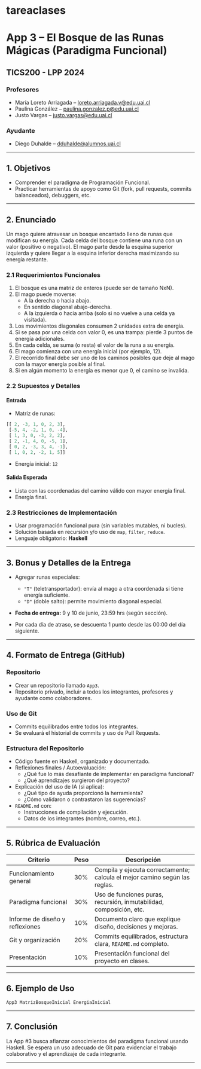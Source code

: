 # tareaclases


# App 3 – El Bosque de las Runas Mágicas (Paradigma Funcional)

## TICS200 - LPP 2024

### Profesores
- María Loreto Arriagada – [loreto.arriagada.v@edu.uai.cl](mailto:loreto.arriagada.v@edu.uai.cl)  
- Paulina González – [paulina.gonzalez.p@edu.uai.cl](mailto:paulina.gonzalez.p@edu.uai.cl)  
- Justo Vargas – [justo.vargas@edu.uai.cl](mailto:justo.vargas@edu.uai.cl)  

### Ayudante
- Diego Duhalde – [dduhalde@alumnos.uai.cl](mailto:dduhalde@alumnos.uai.cl)

---

## 1. Objetivos

- Comprender el paradigma de Programación Funcional.
- Practicar herramientas de apoyo como Git (fork, pull requests, commits balanceados), debuggers, etc.

---

## 2. Enunciado

Un mago quiere atravesar un bosque encantado lleno de runas que modifican su energía. Cada celda del bosque contiene una runa con un valor (positivo o negativo). El mago parte desde la esquina superior izquierda y quiere llegar a la esquina inferior derecha maximizando su energía restante.

### 2.1 Requerimientos Funcionales

1. El bosque es una matriz de enteros (puede ser de tamaño NxN).  
2. El mago puede moverse:
   - A la derecha o hacia abajo.  
   - En sentido diagonal abajo-derecha.  
   - A la izquierda o hacia arriba (solo si no vuelve a una celda ya visitada).  
3. Los movimientos diagonales consumen 2 unidades extra de energía.  
4. Si se pasa por una celda con valor 0, es una trampa: pierde 3 puntos de energía adicionales.  
5. En cada celda, se suma (o resta) el valor de la runa a su energía.  
6. El mago comienza con una energía inicial (por ejemplo, 12).  
7. El recorrido final debe ser uno de los caminos posibles que deje al mago con la mayor energía posible al final.  
8. Si en algún momento la energía es menor que 0, el camino se invalida.  

### 2.2 Supuestos y Detalles

#### Entrada

- Matriz de runas:
```haskell
[[ 2, -3, 1, 0, 2, 3],
 [-5, 4, -2, 1, 0, -4],
 [ 1, 3, 0, -3, 2, 2],
 [ 2, -1, 4, 0, -5, 1],
 [ 0, 2, -3, 3, 4, -1],
 [ 1, 0, 2, -2, 1, 5]]
```

- Energía inicial: `12`

#### Salida Esperada

- Lista con las coordenadas del camino válido con mayor energía final.  
- Energía final.

### 2.3 Restricciones de Implementación

- Usar programación funcional pura (sin variables mutables, ni bucles).  
- Solución basada en recursión y/o uso de `map`, `filter`, `reduce`.  
- Lenguaje obligatorio: **Haskell**

---

## 3. Bonus y Detalles de la Entrega

- Agregar runas especiales:
  - `"T"` (teletransportador): envía al mago a otra coordenada si tiene energía suficiente.  
  - `"D"` (doble salto): permite movimiento diagonal especial.

- **Fecha de entrega:** 9 y 10 de junio, 23:59 hrs (según sección).  
- Por cada día de atraso, se descuenta 1 punto desde las 00:00 del día siguiente.

---

## 4. Formato de Entrega (GitHub)

### Repositorio

- Crear un repositorio llamado `App3`.  
- Repositorio privado, incluir a todos los integrantes, profesores y ayudante como colaboradores.  

### Uso de Git

- Commits equilibrados entre todos los integrantes.  
- Se evaluará el historial de commits y uso de Pull Requests.

### Estructura del Repositorio

- Código fuente en Haskell, organizado y documentado.  
- Reflexiones finales / Autoevaluación:
  - ¿Qué fue lo más desafiante de implementar en paradigma funcional?
  - ¿Qué aprendizajes surgieron del proyecto?
- Explicación del uso de IA (si aplica):
  - ¿Qué tipo de ayuda proporcionó la herramienta?
  - ¿Cómo validaron o contrastaron las sugerencias?
- `README.md` con:
  - Instrucciones de compilación y ejecución.
  - Datos de los integrantes (nombre, correo, etc.).

---

## 5. Rúbrica de Evaluación

| Criterio | Peso | Descripción |
|---------|------|-------------|
| Funcionamiento general | 30% | Compila y ejecuta correctamente; calcula el mejor camino según las reglas. |
| Paradigma funcional | 30% | Uso de funciones puras, recursión, inmutabilidad, composición, etc. |
| Informe de diseño y reflexiones | 10% | Documento claro que explique diseño, decisiones y mejoras. |
| Git y organización | 20% | Commits equilibrados, estructura clara, `README.md` completo. |
| Presentación | 10% | Presentación funcional del proyecto en clases. |

---

## 6. Ejemplo de Uso

```bash
App3 MatrizBosqueInicial EnergiaInicial
```

---

## 7. Conclusión

La App #3 busca afianzar conocimientos del paradigma funcional usando Haskell. Se espera un uso adecuado de Git para evidenciar el trabajo colaborativo y el aprendizaje de cada integrante.

---
